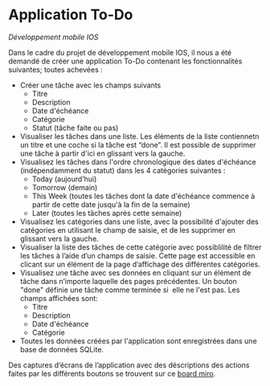 # Application To-Do
_Développement mobile IOS_

Dans le cadre du projet de développement mobile IOS, il nous a été demandé de créer une application To-Do contenant les fonctionnalités suivantes; toutes achevées :
-   Créer une tâche avec les champs suivants
	-   Titre
	-   Description
	-   Date d'échéance
	-   Catégorie
	-   Statut (tâche faite ou pas)
-   Visualiser les tâches dans une liste. Les éléments de la liste contiennetn un titre et une coche si la tâche est “done”. Il est possible de supprimer une tâche à partir d'ici en glissant vers la gauche.
-   Visualisez les tâches dans l'ordre chronologique des dates d'échéance (indépendamment du statut) dans les 4 catégories suivantes :
	-   Today (aujourd’hui)
	-   Tomorrow (demain)
	-   This Week (toutes les tâches dont la date d'échéance commence à partir de cette date jusqu'à la fin de la semaine)
	-   Later (toutes les tâches après cette semaine)
-   Visualisez les catégories dans une liste, avec la possibilité d'ajouter des catégories en utilisant le champ de saisie, et de les supprimer en glissant vers la gauche.
-   Visualiser la liste des tâches de cette catégorie avec possiblilité de filtrer les tâches à l’aide d’un champs de saisie. Cette page est accessible en clicant sur un élément de la page d’affichage des différentes catégories.
-   Visualisez une tâche avec ses données en cliquant sur un élément de tâche dans n’importe laquelle des pages précédentes. Un bouton "done" définie une tâche comme terminée si  elle ne l'est pas. Les champs affichées sont:
	-   Titre
	-   Description
	-   Date d'échéance
	-   Catégorie
-   Toutes les données créées par l'application sont enregistrées dans une base de données SQLite.

Des captures d’écrans de l’application avec des déscriptions des actions faites par les différents boutons se trouvent sur ce [board miro](https://miro.com/app/board/uXjVOVKcOS4=/?invite_link_id=241864279257).

